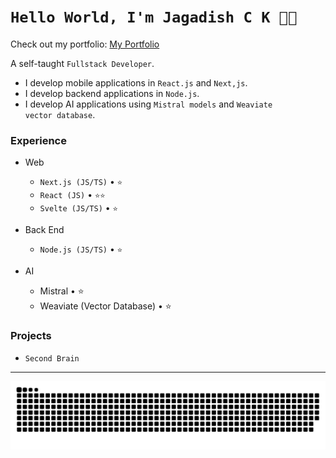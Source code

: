 <!--
**kabir-asani/kabir-asani** is a ✨ _special_ ✨ repository because its `README.md` (this file) appears on your GitHub profile.
-->
# `Hello World, I'm Jagadish C K 👋🏽`

Check out my portfolio: [My Portfolio](https://my-portfolio-three-nu-53.vercel.app/) 

A self-taught `Fullstack Developer`. 
* I develop mobile applications in  `React.js` and `Next,js`.
* I develop backend applications in `Node.js`.
* I develop AI applications using `Mistral models` and `Weaviate vector database`.


### Experience

- Web
  - `Next.js (JS/TS)` • `⭐️`
  - `React (JS)` • `⭐️⭐️`
  - `Svelte (JS/TS)` • `⭐️`
 
- Back End
  - `Node.js (JS/TS)` • `⭐️`

- AI
  - Mistral • ⭐
  - Weaviate (Vector Database) • ⭐

### Projects
  - `Second Brain`


---



<p align="center">
  <picture>
    <source media="(prefers-color-scheme: dark)" srcset="https://raw.githubusercontent.com/Mahesh5726/Mahesh5726/output/github-snake-dark.svg" />
    <img alt="GitHub Contribution Snake" src="https://raw.githubusercontent.com/Mahesh5726/Mahesh5726/output/github-snake-dark.svg" />
  </picture>
</p>
